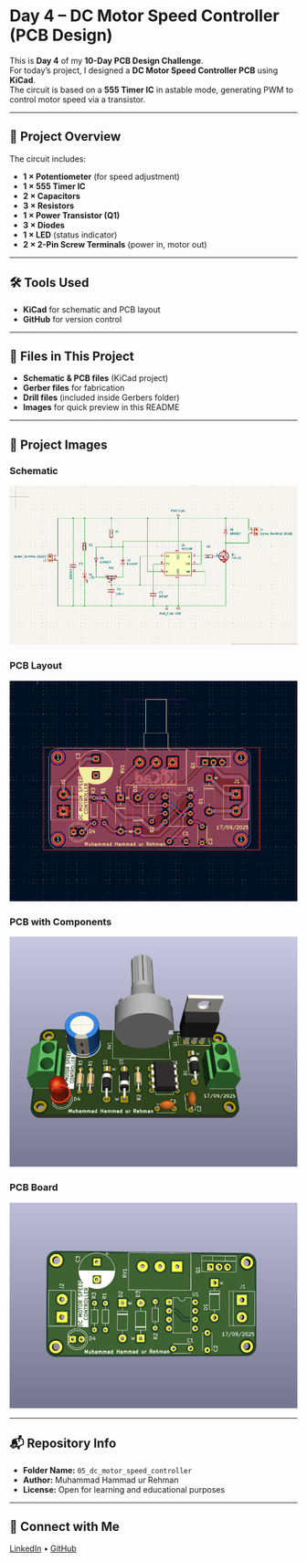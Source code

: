 # Day 4 – DC Motor Speed Controller (PCB Design)

This is **Day 4** of my **10-Day PCB Design Challenge**.  
For today’s project, I designed a **DC Motor Speed Controller PCB** using **KiCad**.  
The circuit is based on a **555 Timer IC** in astable mode, generating PWM to control motor speed via a transistor.

---

## 📜 Project Overview
The circuit includes:
- **1 × Potentiometer** (for speed adjustment)  
- **1 × 555 Timer IC**  
- **2 × Capacitors**  
- **3 × Resistors**  
- **1 × Power Transistor (Q1)**  
- **3 × Diodes**  
- **1 × LED** (status indicator)  
- **2 × 2-Pin Screw Terminals** (power in, motor out)

---

## 🛠 Tools Used
- **KiCad** for schematic and PCB layout  
- **GitHub** for version control  

---

## 📂 Files in This Project
- **Schematic & PCB files** (KiCad project)  
- **Gerber files** for fabrication  
- **Drill files** (included inside Gerbers folder)  
- **Images** for quick preview in this README  

---

## 📸 Project Images

### Schematic
![Schematic](images/schematic.png)

### PCB Layout
![Layout](images/layout.png)

### PCB with Components
![PCB with Components](images/boardC.png)

### PCB Board
![PCB Board](images/board.png)

---

## 📬 Repository Info
- **Folder Name:** `05_dc_motor_speed_controller`  
- **Author:** Muhammad Hammad ur Rehman  
- **License:** Open for learning and educational purposes  

---

## 🔗 Connect with Me
[LinkedIn](https://www.linkedin.com/in/mhammadurrehman) • [GitHub](https://github.com/hammadurrehman2006)  

